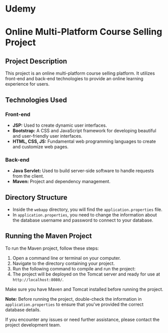 # Udemy
# Online Multi-Platform Course Selling Project

## Project Description
This project is an online multi-platform course selling platform. It utilizes front-end and back-end technologies to provide an online learning experience for users.

## Technologies Used
### Front-end
- **JSP:** Used to create dynamic user interfaces.
- **Bootstrap:** A CSS and JavaScript framework for developing beautiful and user-friendly user interfaces.
- **HTML, CSS, JS:** Fundamental web programming languages to create and customize web pages.

### Back-end
- **Java Servlet:** Used to build server-side software to handle requests from the client.
- **Maven:** Project and dependency management.

## Directory Structure
- Inside the `webapp` directory, you will find the `application.properties` file.
- In `application.properties`, you need to change the information about the database username and password to connect to your database.

## Running the Maven Project
To run the Maven project, follow these steps:
1. Open a command line or terminal on your computer.
2. Navigate to the directory containing your project.
3. Run the following command to compile and run the project:
4. The project will be deployed on the Tomcat server and ready for use at `http://localhost:8080/`.

Make sure you have Maven and Tomcat installed before running the project.

**Note:** Before running the project, double-check the information in `application.properties` to ensure that you've provided the correct database details.

If you encounter any issues or need further assistance, please contact the project development team.
